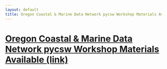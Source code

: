 ```yaml
---
layout: default
title: Oregon Coastal & Marine Data Network pycsw Workshop Materials Available
---
```


# [Oregon Coastal & Marine Data Network pycsw Workshop Materials Available (link)](http://www.coastalmarinedata.net/?p=229)

